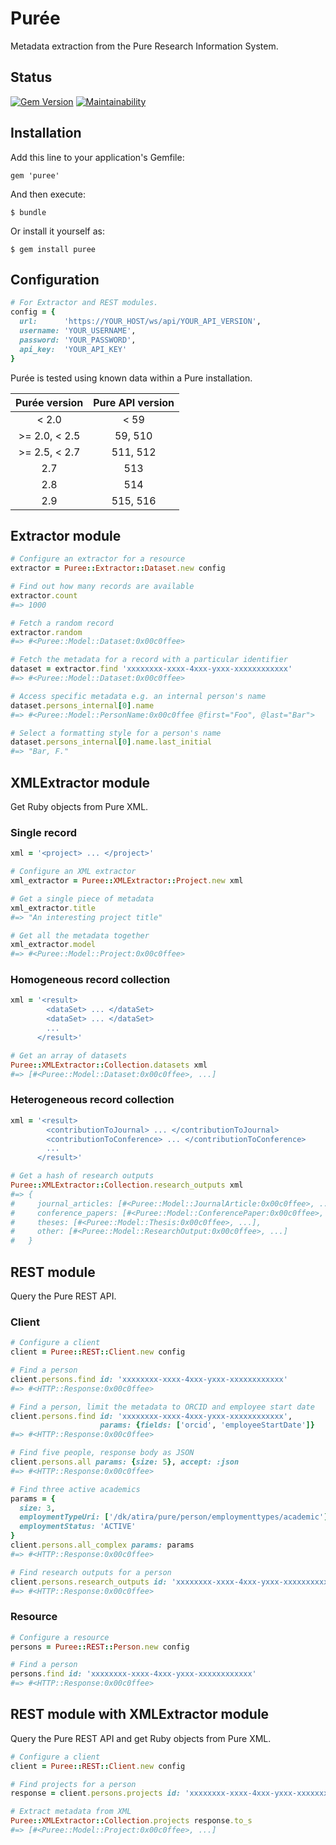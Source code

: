 # Pur&#233;e

Metadata extraction from the Pure Research Information System.

## Status

[![Gem Version](https://badge.fury.io/rb/puree.svg)](https://badge.fury.io/rb/puree)
[![Maintainability](https://api.codeclimate.com/v1/badges/0a0a8249dcadb444eb9e/maintainability)](https://codeclimate.com/github/lulibrary/puree/maintainability)

## Installation

Add this line to your application's Gemfile:

    gem 'puree'

And then execute:

    $ bundle

Or install it yourself as:

    $ gem install puree

## Configuration
```ruby
# For Extractor and REST modules.
config = {
  url:      'https://YOUR_HOST/ws/api/YOUR_API_VERSION',
  username: 'YOUR_USERNAME',
  password: 'YOUR_PASSWORD',
  api_key:  'YOUR_API_KEY'
}
```

Pur&#233;e is tested using known data within a Pure installation.
 
Pur&#233;e version | Pure API version
:---: | :---:
< 2.0 | < 59
&gt;= 2.0, < 2.5 | 59, 510
&gt;= 2.5, < 2.7 | 511, 512
2.7 | 513
2.8 | 514
2.9 | 515, 516

## Extractor module
```ruby
# Configure an extractor for a resource
extractor = Puree::Extractor::Dataset.new config
```

```ruby
# Find out how many records are available
extractor.count
#=> 1000
```

```ruby
# Fetch a random record
extractor.random
#=> #<Puree::Model::Dataset:0x00c0ffee>
```

```ruby
# Fetch the metadata for a record with a particular identifier
dataset = extractor.find 'xxxxxxxx-xxxx-4xxx-yxxx-xxxxxxxxxxxx'
#=> #<Puree::Model::Dataset:0x00c0ffee>
```

```ruby
# Access specific metadata e.g. an internal person's name
dataset.persons_internal[0].name
#=> #<Puree::Model::PersonName:0x00c0ffee @first="Foo", @last="Bar">
```

```ruby
# Select a formatting style for a person's name
dataset.persons_internal[0].name.last_initial
#=> "Bar, F."
```

## XMLExtractor module
Get Ruby objects from Pure XML.

### Single record
```ruby
xml = '<project> ... </project>'
```

```ruby
# Configure an XML extractor
xml_extractor = Puree::XMLExtractor::Project.new xml
```

```ruby
# Get a single piece of metadata
xml_extractor.title
#=> "An interesting project title"
```

```ruby
# Get all the metadata together
xml_extractor.model
#=> #<Puree::Model::Project:0x00c0ffee>
```

### Homogeneous record collection
```ruby
xml = '<result>
        <dataSet> ... </dataSet>
        <dataSet> ... </dataSet>
        ...
      </result>'
```

```ruby
# Get an array of datasets
Puree::XMLExtractor::Collection.datasets xml
#=> [#<Puree::Model::Dataset:0x00c0ffee>, ...]
```

### Heterogeneous record collection
```ruby
xml = '<result>
        <contributionToJournal> ... </contributionToJournal>
        <contributionToConference> ... </contributionToConference>
        ...
      </result>'
```

```ruby
# Get a hash of research outputs
Puree::XMLExtractor::Collection.research_outputs xml
#=> {
#     journal_articles: [#<Puree::Model::JournalArticle:0x00c0ffee>, ...],
#     conference_papers: [#<Puree::Model::ConferencePaper:0x00c0ffee>, ...],
#     theses: [#<Puree::Model::Thesis:0x00c0ffee>, ...],
#     other: [#<Puree::Model::ResearchOutput:0x00c0ffee>, ...]
#   }
```

## REST module
Query the Pure REST API.

### Client
```ruby
# Configure a client
client = Puree::REST::Client.new config
```

```ruby
# Find a person
client.persons.find id: 'xxxxxxxx-xxxx-4xxx-yxxx-xxxxxxxxxxxx'
#=> #<HTTP::Response:0x00c0ffee>
```

```ruby
# Find a person, limit the metadata to ORCID and employee start date
client.persons.find id: 'xxxxxxxx-xxxx-4xxx-yxxx-xxxxxxxxxxxx',
                    params: {fields: ['orcid', 'employeeStartDate']}
#=> #<HTTP::Response:0x00c0ffee>
```

```ruby
# Find five people, response body as JSON
client.persons.all params: {size: 5}, accept: :json
#=> #<HTTP::Response:0x00c0ffee>
```

```ruby
# Find three active academics
params = {
  size: 3,
  employmentTypeUri: ['/dk/atira/pure/person/employmenttypes/academic'],
  employmentStatus: 'ACTIVE'
}
client.persons.all_complex params: params
#=> #<HTTP::Response:0x00c0ffee>
```

```ruby
# Find research outputs for a person
client.persons.research_outputs id: 'xxxxxxxx-xxxx-4xxx-yxxx-xxxxxxxxxxxx'
#=> #<HTTP::Response:0x00c0ffee>
```

### Resource
```ruby
# Configure a resource
persons = Puree::REST::Person.new config
```

```ruby
# Find a person
persons.find id: 'xxxxxxxx-xxxx-4xxx-yxxx-xxxxxxxxxxxx'
#=> #<HTTP::Response:0x00c0ffee>
```

## REST module with XMLExtractor module
Query the Pure REST API and get Ruby objects from Pure XML.

```ruby
# Configure a client
client = Puree::REST::Client.new config
```

```ruby
# Find projects for a person
response = client.persons.projects id: 'xxxxxxxx-xxxx-4xxx-yxxx-xxxxxxxxxxxx'
```

```ruby
# Extract metadata from XML
Puree::XMLExtractor::Collection.projects response.to_s
#=> [#<Puree::Model::Project:0x00c0ffee>, ...]
```